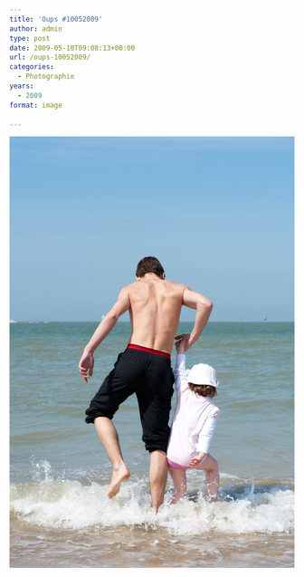 ```yaml
---
title: 'Oups #10052009'
author: admin
type: post
date: 2009-05-10T09:08:13+00:00
url: /oups-10052009/
categories:
  - Photographie
years:
  - 2009
format: image

---
```

![Oups #10052009](./D700_20090509_145802-10052009.jpg)